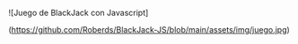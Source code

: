 ![Juego de BlackJack con Javascript]

(https://github.com/Roberds/BlackJack-JS/blob/main/assets/img/juego.jpg)